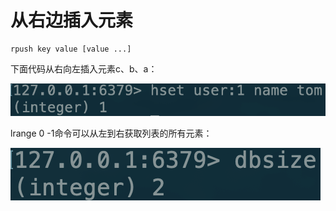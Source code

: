 # 从右边插入元素

```text
rpush key value [value ...]
```

下面代码从右向左插入元素c、b、a：

![](../../.gitbook/assets/image%20%2883%29.png)

lrange 0 -1命令可以从左到右获取列表的所有元素：

![](../../.gitbook/assets/image%20%2868%29.png)

